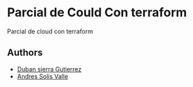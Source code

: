 
# Parcial de Could Con terraform

Parcial de cloud con terraform


## Authors

- [Duban sierra Gutierrez](https://www.github.com/duban-sg)
- [Andres Solis Valle](https://www.github.com/andressolisvalle)


